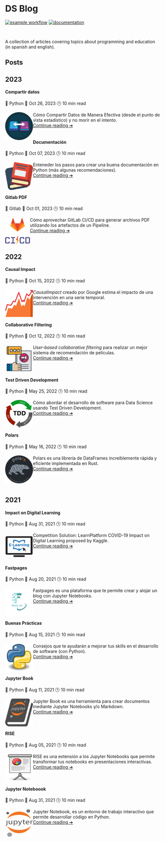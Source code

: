 # DS Blog

[![example workflow](https://github.com/fralfaro/blog/actions/workflows/documentation.yml/badge.svg)](https://github.com/fralfaro/blog/actions)
[![documentation](https://img.shields.io/badge/🌐-Blog-blue)](https://fralfaro.github.io/blog/)

<img src="docs/images/ds.png" alt="" align="center" width="400"/>

A collection of articles covering topics about programming and education (in spanish and english).

## Posts

## 2023

#### Compartir datos

🐍 Python  📅 Oct 26, 2023 🕒  10 min read

[<img src="posts/images/share.png"  width="90"  align="left">](https://fralfaro.github.io/blog/posts/2023/data_sharing)
Cómo Compartir Datos de Manera Efectiva (desde el punto de vista estadístico) y no morir en el intento. <br>
[Continue reading ➔](https://fralfaro.github.io/blog/posts/2023/data_sharing)
<br><br>

#### Documentación

🐍 Python  📅 Oct 07, 2023 🕒  10 min read

[<img src="posts/images/books.png"  width="90"  align="left">](https://fralfaro.github.io/blog/posts/2023/art_docs)
Enteneder los pasos para crear una buena documentación en Python (más algunas recomendaciones). <br>
[Continue reading ➔](https://fralfaro.github.io/blog/posts/2023/art_docs) 
<br><br><br>

#### Gitlab PDF

:fox_face: Gitlab  📅 Oct 01, 2023 🕒  10 min read

[<img src="posts/images/gitlab-ci.png"  width="80"  align="left">](https://fralfaro.github.io/blog/posts/2023/gitlab_pdf/)
Cómo aprovechar GitLab CI/CD para generar archivos PDF utilizando los artefactos de un Pipeline. <br>
[Continue reading ➔](https://fralfaro.github.io/blog/posts/2023/gitlab_pdf) 
<br><br><br>

## 2022

#### Causal Impact

🐍 Python  📅 Oct 15, 2022 🕒  10 min read

[<img src="posts/images/plots.svg"  width="90" height="90" align="left">](https://fralfaro.github.io/blog/posts/2022/2022-10-12-causal_impact)
*CausalImpact* creado por Google estima el impacto de una intervención en una serie temporal.<br>
[Continue reading ➔](https://fralfaro.github.io/blog/posts/2022/2022-10-12-causal_impact) 
<br><br><br>

#### Collaborative Filtering

🐍 Python  📅 Oct 12, 2022 🕒  10 min read

[<img src="posts/images/recommendation.png"  width="90" height="90" align="left">](https://fralfaro.github.io/blog/posts/2022/2022-10-12-implicit)
*User-based collaborative filtering* para realizar un mejor sistema de recomendación de películas. <br>
[Continue reading ➔](https://fralfaro.github.io/blog/posts/2022/2022-10-12-implicit)
<br><br><br>

#### Test Driven Development

🐍 Python  📅 May 25, 2022 🕒  10 min read

[<img src="posts/images/tdd.png"  width="90" height="90" align="left">](https://medium.com/@fralfaro/qu%C3%A9-es-el-test-driven-development-7d45160a5a5a)
Cómo abordar el desarrollo de software para Data Science usando Test Driven Development. <br>
[Continue reading ➔](https://fralfaro.github.io/blog/posts/2022/2021-07-15-tdd)
<br><br><br>


#### Polars

🐍 Python  📅 May 16, 2022 🕒  10 min read


[<img src="posts/images/polars.png"  width="90" height="90" align="left">](https://fralfaro.github.io/blog/posts/2022/2022-03-16-polars)
Polars es una librería de DataFrames increíblemente rápida y eficiente  implementada en Rust.<br>
[Continue reading ➔](https://fralfaro.github.io/blog/posts/2022/2022-03-16-polars)
<br><br><br><br>


## 2021

#### Impact on Digital Learning

🐍 Python  📅 Aug 31, 2021 🕒  10 min read

[<img src="posts/images/learning.jpg"  width="90" height="90" align="left">](https://www.kaggle.com/code/faamds/basic-analysis-impact-on-digital-learning)
Competition Solution:  LearnPlatform  COVID-19 Impact on Digital Learning proposed by Kaggle.<br>
[Continue reading ➔](https://fralfaro.github.io/blog/posts/2021/basic-analysis-impact-on-digital-learning)
<br><br><br>

#### Fastpages

🐍 Python  📅 Aug 20, 2021 🕒  10 min read

[<img src="posts/images/fastai.png"  width="90" height="90" align="left">](https://medium.com/@fralfaro/qu%C3%A9-es-el-test-driven-development-7d45160a5a5a)
Fastpages es una plataforma que te permite crear y alojar un blog con Jupyter Notebooks. <br>
[Continue reading ➔](https://fralfaro.github.io/blog/posts/2021/2021-08-20-fastpages)
<br><br><br>

#### Buenas Prácticas

🐍 Python  📅 Aug 15, 2021 🕒  10 min read

[<img src="posts/images/python.png"  width="90" height="90" align="left">](https://fralfaro.github.io/blog/posts/2021/2021-08-31-buenas_practicas)
Consejos que te ayudarán a mejorar tus skills en el desarrollo de software (con Python).<br>
[Continue reading ➔](https://fralfaro.github.io/blog/posts/2021/2021-08-31-buenas_practicas)
<br><br><br>

#### Jupyter Book

🐍 Python  📅 Aug 11, 2021 🕒  10 min read

[<img src="posts/images/jb.png"  width="90" height="90" align="left">](https://fralfaro.github.io/blog/posts/2021/2021-08-11-jb)
Jupyter Book es una herramienta para crear documentos mediante Jupyter Notebooks y/o Markdown.<br>
[Continue reading ➔](https://fralfaro.github.io/blog/posts/2021/2021-08-11-jb)
<br><br><br>

#### RISE

🐍 Python  📅 Aug 05, 2021 🕒  10 min read

[<img src="posts/images/presentacion.png"  width="90" height="90" align="left">](https://fralfaro.github.io/blog/posts/2021/2021-08-05-rise)
RISE es una extensión a los Jupyter Notebooks que permite transformar
 tus notebooks en presentaciones interactivas.<br>
[Continue reading ➔](https://fralfaro.github.io/blog/posts/2021/2021-08-05-rise)
<br><br><br>

#### Jupyter Noteboook

🐍 Python  📅 Aug 31, 2021 🕒  10 min read

[<img src="posts/images/jupyter.png"  width="90" height="90" align="left">](https://fralfaro.github.io/blog/posts/2021/2021-07-31-jupyter)
Jupyter Notebook, es un entorno de trabajo interactivo que permite desarrollar código en Python.<br>
[Continue reading ➔](https://fralfaro.github.io/blog/posts/2021/2021-07-31-jupyter)
